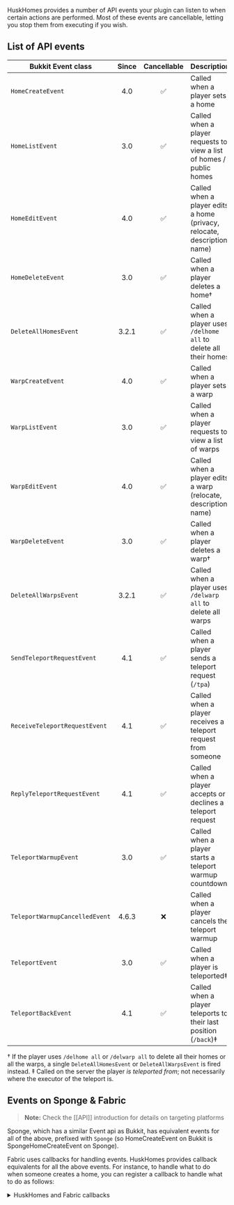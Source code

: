 HuskHomes provides a number of API events your plugin can listen to when certain actions are performed. Most of these events are cancellable, letting you stop them from executing if you wish.

## List of API events
| Bukkit Event class             | Since | Cancellable | Description                                                              |
|--------------------------------|:-----:|:-----------:|--------------------------------------------------------------------------|
| `HomeCreateEvent`              |  4.0  |      ✅      | Called when a player sets a home                                         |
| `HomeListEvent`                |  3.0  |      ✅      | Called when a player requests to view a list of homes / public homes     |
| `HomeEditEvent`                |  4.0  |      ✅      | Called when a player edits a home (privacy, relocate, description, name) |
| `HomeDeleteEvent`              |  3.0  |      ✅      | Called when a player deletes a home&dagger;                              |
| `DeleteAllHomesEvent`          | 3.2.1 |      ✅      | Called when a player uses `/delhome all` to delete all their homes       |
| `WarpCreateEvent`              |  4.0  |      ✅      | Called when a player sets a warp                                         |
| `WarpListEvent`                |  3.0  |      ✅      | Called when a player requests to view a list of warps                    |
| `WarpEditEvent`                |  4.0  |      ✅      | Called when a player edits a warp (relocate, description, name)          |
| `WarpDeleteEvent`              |  3.0  |      ✅      | Called when a player deletes a warp&dagger;                              |
| `DeleteAllWarpsEvent`          | 3.2.1 |      ✅      | Called when a player uses `/delwarp all` to delete all warps             |
| `SendTeleportRequestEvent`     |  4.1  |      ✅      | Called when a player sends a teleport request (`/tpa`)                   |
| `ReceiveTeleportRequestEvent`  |  4.1  |      ✅      | Called when a player receives a teleport request from someone            |
| `ReplyTeleportRequestEvent`    |  4.1  |      ✅      | Called when a player accepts or declines a teleport request              |
| `TeleportWarmupEvent`          |  3.0  |      ✅      | Called when a player starts a teleport warmup countdown                  |
| `TeleportWarmupCancelledEvent` | 4.6.3 |      ❌      | Called when a player cancels the teleport warmup                         |
| `TeleportEvent`                |  3.0  |      ✅      | Called when a player is teleported&ddagger;                              |
| `TeleportBackEvent`            |  4.1  |      ✅      | Called when a player teleports to their last position (`/back`)&ddagger; |

&dagger; If the player uses `/delhome all` or `/delwarp all` to delete all their homes or all the warps, a single `DeleteAllHomesEvent` or `DeleteAllWarpsEvent` is fired instead.
&ddagger; Called on the server the player *is teleported from*; not necessarily where the executor of the teleport is.

## Events on Sponge & Fabric
> **Note:** Check the [[API]] introduction for details on targeting platforms

Sponge, which has a similar Event api as Bukkit, has equivalent events for all of the above, prefixed with `Sponge` (so HomeCreateEvent on Bukkit is SpongeHomeCreateEvent on Sponge).

Fabric uses callbacks for handling events. HuskHomes provides callback equivalents for all the above events. For instance, to handle what to do when someone creates a home, you can register a callback to handle what to do as follows:
<details>
<summary>HuskHomes and Fabric callbacks</summary>

```java
HomeCreateCallback.EVENT.register((player, home) -> {
    // Do something with the player and home
    return ActionResult.SUCCESS; // Return an appropriate ActionResult
});.
```
</details>